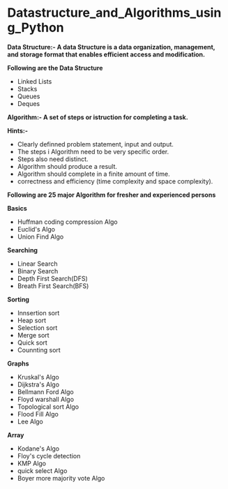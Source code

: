 # Datastructure_and_Algorithms_using_Python

**Data Structure:- A data Structure is a data organization, management, and storage format that enables efficient access and modification.**

**Following are the Data Structure**
- Linked Lists
- Stacks
- Queues
- Deques



**Algorithm:- A set of steps or istruction for completing a task.**

**Hints:-**
- Clearly definned problem statement, input and output.
- The steps i Algorithm need to be very specific order.
- Steps also need distinct.
- Algorithm should produce a result.
- Algorithm should complete in a finite amount of time.
- correctness and efficiency (time complexity and space complexity).

**Following are 25 major Algorithm for fresher and experienced persons**

**Basics**
- Huffman coding compression Algo
- Euclid's Algo
- Union Find Algo

**Searching**
- Linear Search
- Binary Search
- Depth First Search(DFS)
- Breath First Search(BFS)

**Sorting**
- Innsertion sort
- Heap sort
- Selection sort
- Merge sort
- Quick sort
- Counnting sort

**Graphs**
- Kruskal's Algo 
- Dijkstra's Algo 
- Bellmann Ford Algo
- Floyd warshall Algo
- Topological sort Algo
- Flood Fill Algo
- Lee Algo

**Array**
- Kodane's Algo
- Floy's cycle detection
- KMP Algo
- quick select Algo
- Boyer more majority vote Algo
